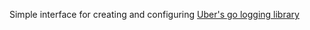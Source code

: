 Simple interface for creating and configuring [Uber's go logging library](https://github.com/uber-go/zap)